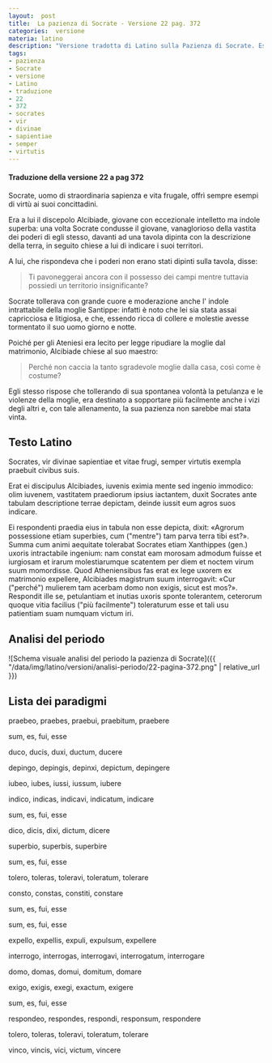 ```yaml
---
layout:  post
title:  La pazienza di Socrate - Versione 22 pag. 372
categories:  versione
materia: latino
description: "Versione tradotta di Latino sulla Pazienza di Socrate. Esercizio 22 a pagina 372."
tags:
- pazienza
- Socrate
- versione
- Latino
- traduzione
- 22
- 372
- socrates
- vir
- divinae
- sapientiae
- semper
- virtutis
---
```


#### Traduzione della versione 22 a pag 372


Socrate, uomo di straordinaria sapienza e vita frugale, offrì sempre esempi di virtù ai suoi concittadini. 


Era a lui il discepolo Alcibiade, giovane con eccezionale intelletto ma indole superba: una volta Socrate condusse il giovane, vanaglorioso della vastita dei poderi di egli stesso, davanti ad una tavola dipinta con la descrizione della terra, in seguito chiese a lui di indicare i suoi territori. 


A lui, che rispondeva che  i poderi non erano stati dipinti sulla tavola, disse: 

> Ti pavoneggerai ancora con il possesso dei campi mentre tuttavia possiedi un territorio insignificante?

Socrate tollerava con grande cuore e moderazione anche l' indole intrattabile della moglie Santippe: infatti è noto che lei sia stata assai capricciosa e litigiosa, e che, essendo ricca di collere e molestie avesse tormentato il suo uomo giorno e notte.


Poiché per gli Ateniesi era lecito per legge ripudiare la moglie dal matrimonio, Alcibiade chiese al suo maestro: 

> Perché non caccia la tanto sgradevole moglie dalla casa, così come è costume? 

Egli stesso rispose che tollerando di sua spontanea volontà la petulanza e le violenze della moglie, era destinato a sopportare più facilmente anche i vizi degli altri e, con tale allenamento, la sua pazienza non sarebbe mai stata vinta.

## Testo Latino

Socrates, vir divinae sapientiae et vitae frugi, semper virtutis exempla praebuit civibus suis.

Erat ei discipulus Alcibiades, iuvenis eximia mente sed ingenio immodico: olim iuvenem, vastitatem praediorum ipsius iactantem, duxit Socrates ante tabulam descriptione terrae depictam, deinde iussit eum agros suos indicare.

Ei respondenti praedia eius in tabula non esse depicta, dixit: «Agrorum possessione etiam superbies, cum ("mentre") tam parva terra tibi est?». Summa cum animi aequitate tolerabat Socrates etiam Xanthippes (gen.) uxoris intractabile ingenium: nam constat eam morosam admodum fuisse et iurgiosam et irarum molestiarumque scatentem per diem et noctem virum suum momordisse. Quod Atheniensibus fas erat ex lege uxorem ex matrimonio expellere, Alcibiades magistrum suum interrogavit: «Cur ("perché") mulierem tam acerbam domo non exigis, sicut est mos?». Respondit ille se, petulantiam et inutias uxoris sponte tolerantem, ceterorum quoque vitia facilius ("più facilmente") toleraturum esse et tali usu patientiam suam numquam victum iri.

## Analisi del periodo

![Schema visuale analisi del periodo la pazienza di Socrate]({{ "/data/img/latino/versioni/analisi-periodo/22-pagina-372.png" | relative_url }})

## Lista dei paradigmi

praebeo, praebes, praebui, praebitum, praebere

sum, es, fui, esse

duco, ducis, duxi, ductum, ducere

depingo, depingis, depinxi, depictum, depingere

iubeo, iubes, iussi, iussum, iubere

indico, indicas, indicavi, indicatum, indicare

sum, es, fui, esse

dico, dicis, dixi, dictum, dicere

superbio, superbis, superbire

sum, es, fui, esse

tolero, toleras, toleravi, toleratum, tolerare

consto, constas, constiti, constare

sum, es, fui, esse

sum, es, fui, esse

expello, expellis, expuli, expulsum, expellere

interrogo, interrogas, interrogavi, interrogatum, interrogare

domo, domas, domui, domitum, domare

exigo, exigis, exegi, exactum, exigere

sum, es, fui, esse

respondeo, respondes, respondi, responsum, respondere

tolero, toleras, toleravi, toleratum, tolerare

vinco, vincis, vici, victum, vincere
